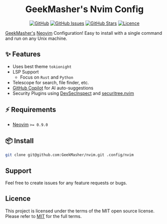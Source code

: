 <div align="center">
<h1>GeekMasher's Nvim Config</h1>

[![GitHub](https://img.shields.io/badge/github-%23121011.svg?style=for-the-badge&logo=github&logoColor=white)](https://github.com/GeekMasher/nvim)
[![GitHub Issues](https://img.shields.io/github/issues/geekmasher/nvim?style=for-the-badge)](https://github.com/GeekMasher/nvim/issues)
[![GitHub Stars](https://img.shields.io/github/stars/geekmasher/nvim?style=for-the-badge)](https://github.com/GeekMasher/nvim)
[![Licence](https://img.shields.io/github/license/Ileriayo/markdown-badges?style=for-the-badge)](./LICENSE)

</div>

[GeekMasher's][geekmasher-repo] [Neovim][neovim] Configuration!
Easy to install with a single command and run on any Unix machine.

## ✨ Features

- Uses best theme `tokionight`
- LSP Support
  - Focus on `Rust` and `Python`
- Telescope for search, file finder, etc.
- [GitHub Copilot][github-copilot] for AI auto-suggestions
- Security Plugins using [DevSecInspect][devsecinspect] and [securitree.nvim][securitree]

## ⚡️ Requirements

- [Neovim][neovim] `>= 0.9.0`

## 📦 Install

```bash
git clone git@github.com:GeekMasher/nvim.git .config/nvim
```

## Support

Feel free to create issues for any feature requests or bugs.

## Licence

This project is licensed under the terms of the MIT open source license.
Please refer to [MIT](./LICENSE.md) for the full terms.

<!-- resources / references -->

[geekmasher-repo]: https://github.com/GeekMasher
[neovim]: https://neovim.io/
[devsecinspect]: https://github.com/GeekMasher/DevSecInspect.nvim
[securitree]: https://github.com/GeekMasher/securitree.nvim
[github-copilot]: https://github.com/features/copilot
